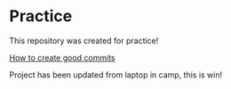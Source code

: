 # Practice
This repository was created for practice!

[How to create good commits](https://www.freecodecamp.org/news/how-to-write-better-git-commit-messages/) 


Project has been updated from laptop in camp, this is win!